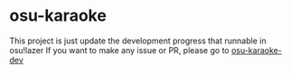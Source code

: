 # osu-karaoke
This project is just update the development progress that runnable in osu!lazer
If you want to make any issue or PR, please go to [osu-karaoke-dev](https://github.com/osu-Karaoke/osu-karaoke-dev)
